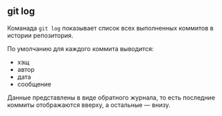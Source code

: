 ## git log

Команада `git log` показывает список всех выполненных коммитов в истории репозитория.

По умолчанию для каждого коммита выводится:
- хэщ
- автор
- дата
- сообщение

Данные представлены в виде обратного журнала, то есть последние коммиты отображаются вверху, а остальные — внизу.